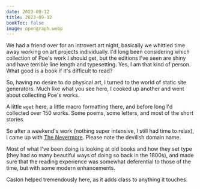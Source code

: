 ```yaml
---
date: 2023-09-12
title: 2023-09-12
bookToc: false
image: opengraph.webp
---
```


We had a friend over for an introvert art night, basically we whittled time away working on art projects individually. I'd long been considering which collection of Poe's work I should get, but the editions I've seen are shiny and have terrible line length and typesetting. Yes, I am that kind of person. What good is a book if it's difficult to read?

So, having no desire to do physical art, I turned to the world of static site generators. Much like what you see here, I cooked up another and went about collecting Poe's works. 

A little `wget` here, a little macro formatting there, and before long I'd collected over 150 works. Some poems, some letters, and most of the short stories.

So after a weekend's work (nothing super intensive, I still had time to relax), I came up with [The Nevermore](https://nevermore.rip). Please note the devilish domain name.

Most of what I've been doing is looking at old books and how they set type (they had so many beautiful ways of doing so back in the 1800s), and made sure that the reading experience was somewhat deferential to those of the time, but with some modern enhancements. 

Caslon helped tremendously here, as it adds class to anything it touches.
